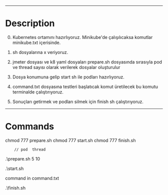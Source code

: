 *******************
# Description

0. Kubernetes ortamını hazırlıyoruz. Minikube'de çalışılıcaksa komutlar minikube.txt içerisinde.

1. sh dosyalarına x veriyoruz.

2. jmeter dosyası ve k8 yaml dosyaları prepare.sh dosyasında sırasıyla pod ve thread sayısı olarak verilerek dosyalar oluşturulur

3. Dosya konumuna gelip start sh ile podları hazırlıyoruz.

4. command.txt dosyasına testleri başlatıcak komut üretilecek bu komutu terminalde çalıştırıyoruz.

5. Sonuçları getirmek ve podları silmek için finish sh çalıştırıyoruz.

*******************
# Commands
chmod 777 prepare.sh
chmod 777 start.sh
chmod 777 finish.sh

        // pod  thread
.\prepare.sh 5 10

.\start.sh

command in command.txt 

.\finish.sh


